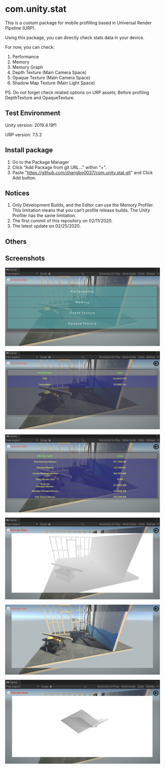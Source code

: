# com.unity.stat

This is a custom package for mobile profilling based in Universal Render Pipeline (URP).

Using this package, you can directly check stats data in your device.

For now, you can check:
1. Performance
2. Memory
3. Memory Graph
4. Depth Texture (Main Camera Space)
5. Opaque Texture (Main Camera Space)
6. Shadow Map Texture (Main Light Space)

PS. Do not forget check related options on URP assets, Before profiling DepthTexture and OpaqueTexture.


## Test Environment

Unity version: 2019.4.19f1

URP version: 7.5.2


## Install package

1. Go to the Package Manager 
2. Click "Add Package from git URL..." within "+".
3. Paste "https://github.com/zhangbo0037/com.unity.stat.git" and Click Add button.


## Notices
1. Only Development Builds, and the Editor can use the Memory Profiler. This limitation means that you can’t profile release builds. The Unity Profiler has the same limitation.
2. The first commit of this repository on 02/11/2020.
3. The latest update on 02/25/2020.


## Others



## Screenshots

![Alt text](https://github.com/zhangbo0037/com.unity.stat/blob/master/ReadmeImages/MainMenu.png?raw=true "Main Menu") 

![Alt text](https://github.com/zhangbo0037/com.unity.stat/blob/master/ReadmeImages/Performance.png?raw=true "Performance") 

![Alt text](https://github.com/zhangbo0037/com.unity.stat/blob/master/ReadmeImages/Memory.png?raw=true "Memory")

![Alt text](https://github.com/zhangbo0037/com.unity.stat/blob/master/ReadmeImages/DepthTexture.png?raw=true "Depth Texture") 

![Alt text](https://github.com/zhangbo0037/com.unity.stat/blob/master/ReadmeImages/OpaqueTexture.png?raw=true "Opaque Texture")

![Alt text](https://github.com/zhangbo0037/com.unity.stat/blob/master/ReadmeImages/ShadowTexture.png?raw=true "Shadow Texture")

